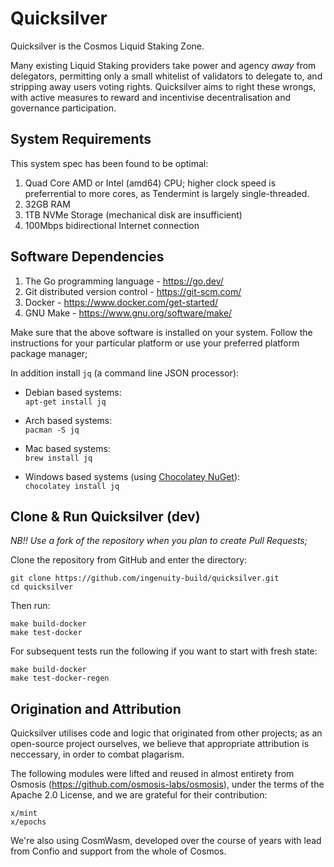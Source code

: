 # Quicksilver

Quicksilver is the Cosmos Liquid Staking Zone.

Many existing Liquid Staking providers take power and agency _away_ from delegators, permitting only a small whitelist
of validators to delegate to, and stripping away users voting rights. Quicksilver aims to right these wrongs, with
active measures to reward and incentivise decentralisation and governance participation.

## System Requirements
This system spec has been found to be optimal:

1. Quad Core AMD or Intel (amd64) CPU; higher clock speed is preferrential to more cores, as Tendermint is largely single-threaded.
2. 32GB RAM 
3. 1TB NVMe Storage (mechanical disk are insufficient)
4. 100Mbps bidirectional Internet connection

## Software Dependencies
1. The Go programming language - https://go.dev/
2. Git distributed version control - https://git-scm.com/
3. Docker - https://www.docker.com/get-started/
4. GNU Make - https://www.gnu.org/software/make/

Make sure that the above software is installed on your system. Follow the instructions for your particular platform or use your preferred platform package manager;

In addition install `jq` (a command line JSON processor):

 - Debian based systems:  
`apt-get install jq`

 - Arch based systems:  
`pacman -S jq`

 - Mac based systems:  
`brew install jq`

 - Windows based systems (using [Chocolatey NuGet](https://chocolatey.org/)):  
`chocolatey install jq`

## Clone & Run Quicksilver (dev)

_NB!! Use a fork of the repository when you plan to create Pull Requests;_

Clone the repository from GitHub and enter the directory:

    git clone https://github.com/ingenuity-build/quicksilver.git
    cd quicksilver

Then run:

    make build-docker
    make test-docker

For subsequent tests run the following if you want to start with fresh state:

    make build-docker
    make test-docker-regen


## Origination and Attribution

Quicksilver utilises code and logic that originated from other projects; as an open-source project ourselves, 
we believe that appropriate attribution is neccessary, in order to combat plagarism.

The following modules were lifted and reused in almost entirety from Osmosis (https://github.com/osmosis-labs/osmosis), 
under the terms of the Apache 2.0 License, and we are grateful for their contribution:

```
x/mint
x/epochs
```

We're also using CosmWasm, developed over the course of years with lead from Confio and support from the whole of Cosmos. 

